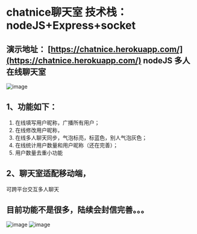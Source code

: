 # chatnice聊天室 技术栈：nodeJS+Express+socket 

## 演示地址： [https://chatnice.herokuapp.com/](https://chatnice.herokuapp.com/) nodeJS 多人在线聊天室

![image](https://chatnice.herokuapp.com/public/images/view/3.gif)

## 1、功能如下：

1.  在线填写用户昵称，广播所有用户；
2.  在线修改用户昵称，
3.  在线多人聊天同步，气泡标亮，标蓝色，别人气泡灰色；
4.  在线统计用户数量和用户昵称（还在完善）；
5.  用户数量去重小功能


## 2、聊天室适配移动端，
可跨平台交互多人聊天

## 目前功能不是很多，陆续会封信完善。。。

![image](https://chatnice.herokuapp.com/public/images/view/1.png)
![image](https://chatnice.herokuapp.com/public/images/view/2.png)


